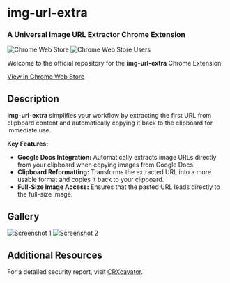 # img-url-extra
### A Universal Image URL Extractor Chrome Extension

![Chrome Web Store](https://img.shields.io/chrome-web-store/v/cnhnpadgblbfdilejkcjenmklcellfdo.svg?style=flat-square&logo=google-chrome)
![Chrome Web Store Users](https://img.shields.io/chrome-web-store/users/cnhnpadgblbfdilejkcjenmklcellfdo.svg?style=flat-square)

Welcome to the official repository for the **img-url-extra** Chrome Extension.

[View in Chrome Web Store](https://chromewebstore.google.com/detail/universal-image-url-extra/cnhnpadgblbfdilejkcjenmklcellfdo)

## Description
**img-url-extra** simplifies your workflow by extracting the first URL from clipboard content and automatically copying it back to the clipboard for immediate use.

**Key Features:**
- **Google Docs Integration:** Automatically extracts image URLs directly from your clipboard when copying images from Google Docs.
- **Clipboard Reformatting:** Transforms the extracted URL into a more usable format and copies it back to your clipboard.
- **Full-Size Image Access:** Ensures that the pasted URL leads directly to the full-size image.

## Gallery
![Screenshot 1](https://github.com/user-attachments/assets/463c032b-a97d-478c-92da-bce1a5a03554)
![Screenshot 2](https://github.com/user-attachments/assets/fe9c07c3-7d6e-48b8-a9bf-9827356d9d87)

## Additional Resources
For a detailed security report, visit [CRXcavator](https://crxcavator.io/report/cnhnpadgblbfdilejkcjenmklcellfdo?platform=Chrome).
